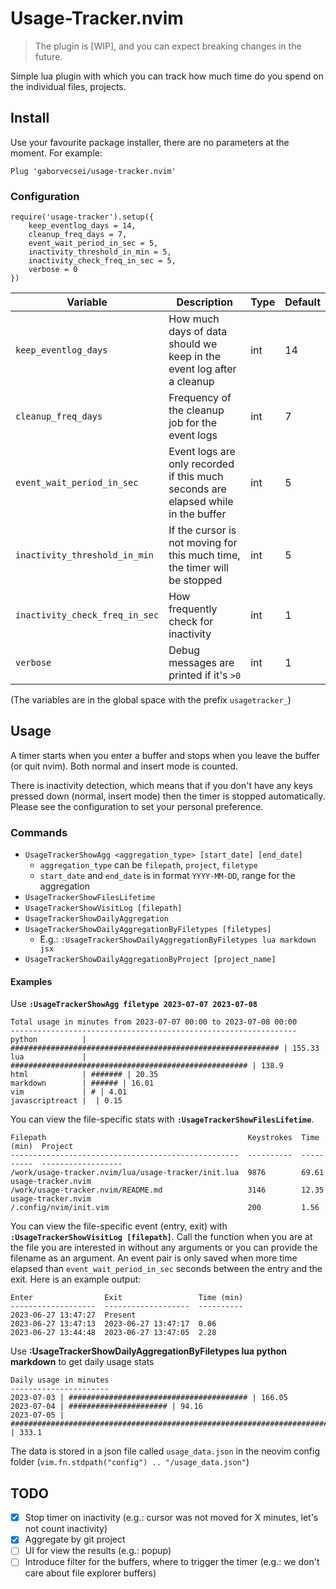 # Usage-Tracker.nvim

> The plugin is [WIP], and you can expect breaking changes in the future.

Simple lua plugin with which you can track how much time do you spend on the individual files, projects.

## Install

Use your favourite package installer, there are no parameters at the moment. For example:

```
Plug 'gaborvecsei/usage-tracker.nvim'
```

### Configuration

```
require('usage-tracker').setup({
    keep_eventlog_days = 14,
    cleanup_freq_days = 7,
    event_wait_period_in_sec = 5,
    inactivity_threshold_in_min = 5,
    inactivity_check_freq_in_sec = 5,
    verbose = 0
})
```

| Variable                       | Description                                                                       | Type | Default |
| ------------------------------ | --------------------------------------------------------------------------------- | ---- | ------- |
| `keep_eventlog_days`           | How much days of data should we keep in the event log after a cleanup             | int  | 14      |
| `cleanup_freq_days`            | Frequency of the cleanup job for the event logs                                   | int  | 7       |
| `event_wait_period_in_sec`     | Event logs are only recorded if this much seconds are elapsed while in the buffer | int  | 5       |
| `inactivity_threshold_in_min`  | If the cursor is not moving for this much time, the timer will be stopped         | int  | 5       |
| `inactivity_check_freq_in_sec` | How frequently check for inactivity                                               | int  | 1       |
| `verbose`                      | Debug messages are printed if it's `>0`                                           | int  | 1       |

(The variables are in the global space with the prefix `usagetracker_`)

## Usage

A timer starts when you enter a buffer and stops when you leave the buffer (or quit nvim).
Both normal and insert mode is counted.

There is inactivity detection, which means that if you don't have any keys pressed down (normal, insert mode) then
the timer is stopped automatically. Please see the configuration to set your personal preference.

### Commands

- `UsageTrackerShowAgg <aggregation_type> [start_date] [end_date]`
  - `aggregation_type` can be `filepath`, `project`, `filetype`
  - `start_date` and `end_date` is in format `YYYY-MM-DD`, range for the aggregation
- `UsageTrackerShowFilesLifetime`
- `UsageTrackerShowVisitLog [filepath]`
- `UsageTrackerShowDailyAggregation`
- `UsageTrackerShowDailyAggregationByFiletypes [filetypes]`
  - E.g.: `:UsageTrackerShowDailyAggregationByFiletypes lua markdown jsx`
- `UsageTrackerShowDailyAggregationByProject [project_name]`

#### Examples

Use **`:UsageTrackerShowAgg filetype 2023-07-07 2023-07-08`**

```
Total usage in minutes from 2023-07-07 00:00 to 2023-07-08 00:00
----------------------------------------------------------------
python          | ############################################################ | 155.33
lua             | ##################################################### | 138.9
html            | ####### | 20.35
markdown        | ###### | 16.01
vim             | # | 4.01
javascriptreact |  | 0.15
```

You can view the file-specific stats with **`:UsageTrackerShowFilesLifetime`**.

```
Filepath                                             Keystrokes  Time (min)  Project
---------------------------------------------------  ----------  ----------  ------------------
/work/usage-tracker.nvim/lua/usage-tracker/init.lua  9876        69.61       usage-tracker.nvim
/work/usage-tracker.nvim/README.md                   3146        12.35       usage-tracker.nvim
/.config/nvim/init.vim                               200         1.56
```

You can view the file-specific event (entry, exit) with **`:UsageTrackerShowVisitLog [filepath]`**.
Call the function when you are at the file you are interested in without any arguments or you can provide the filename as an argument.
An event pair is only saved when more time elapsed than `event_wait_period_in_sec` seconds between the entry and the exit.
Here is an example output:

```
Enter                Exit                 Time (min)
-------------------  -------------------  ----------
2023-06-27 13:47:27  Present
2023-06-27 13:47:13  2023-06-27 13:47:17  0.06
2023-06-27 13:44:48  2023-06-27 13:47:05  2.28
```

Use **:UsageTrackerShowDailyAggregationByFiletypes lua python markdown** to get daily usage stats

```
Daily usage in minutes
----------------------
2023-07-03 | ######################################## | 166.05
2023-07-04 | ###################### | 94.16
2023-07-05 | ################################################################################ | 333.1
```

The data is stored in a json file called `usage_data.json` in the neovim config folder (`vim.fn.stdpath("config") .. "/usage_data.json"`)

## TODO

- [x] Stop timer on inactivity (e.g.: cursor was not moved for X minutes, let's not count inactivity)
- [x] Aggregate by git project
- [ ] UI for view the results (e.g.: popup)
- [ ] Introduce filter for the buffers, where to trigger the timer (e.g.: we don't care about file explorer buffers)
